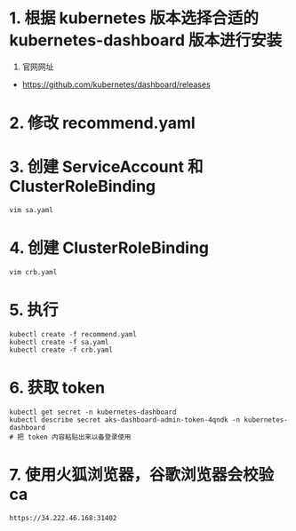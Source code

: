 # 1. 根据 kubernetes 版本选择合适的 kubernetes-dashboard 版本进行安装
1. 官网网址
  - https://github.com/kubernetes/dashboard/releases
# 2. 修改 recommend.yaml
# 3. 创建 ServiceAccount 和 ClusterRoleBinding 
```
vim sa.yaml
```
# 4. 创建 ClusterRoleBinding 
```
vim crb.yaml
```
# 5. 执行
```
kubectl create -f recommend.yaml
kubectl create -f sa.yaml
kubectl create -f crb.yaml
```
# 6. 获取 token
```
kubectl get secret -n kubernetes-dashboard
kubectl describe secret aks-dashboard-admin-token-4qndk -n kubernetes-dashboard
# 把 token 内容粘贴出来以备登录使用
```
# 7. 使用火狐浏览器，谷歌浏览器会校验 ca
```
https://34.222.46.168:31402
```